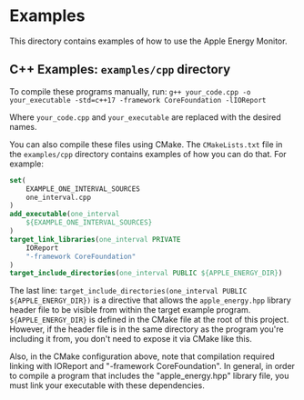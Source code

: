 # Examples

This directory contains examples of how to use the Apple Energy Monitor.

## C++ Examples: `examples/cpp` directory

To compile these programs manually, run:
`g++ your_code.cpp -o your_executable -std=c++17 -framework CoreFoundation -lIOReport`

Where `your_code.cpp` and `your_executable` are replaced with the desired names.

You can also compile these files using CMake. The `CMakeLists.txt` file in the `examples/cpp` directory contains examples of how you can do that. For example:

```CMake
set(
    EXAMPLE_ONE_INTERVAL_SOURCES
    one_interval.cpp
)
add_executable(one_interval
    ${EXAMPLE_ONE_INTERVAL_SOURCES}
)
target_link_libraries(one_interval PRIVATE
    IOReport
    "-framework CoreFoundation"
)
target_include_directories(one_interval PUBLIC ${APPLE_ENERGY_DIR})
```

The last line: `target_include_directories(one_interval PUBLIC ${APPLE_ENERGY_DIR})` is a directive that allows the `apple_energy.hpp` library header file to be visible from within the target example program. `${APPLE_ENERGY_DIR}` is defined in the CMake file at the root of this project. However, if the header file is in the same directory as the program you're including it from, you don't need to expose it via CMake like this.

Also, in the CMake configuration above, note that compilation required linking with IOReport and "-framework CoreFoundation". In general, in order to compile a program that includes the "apple_energy.hpp" library file, you must link your executable with these dependencies.
